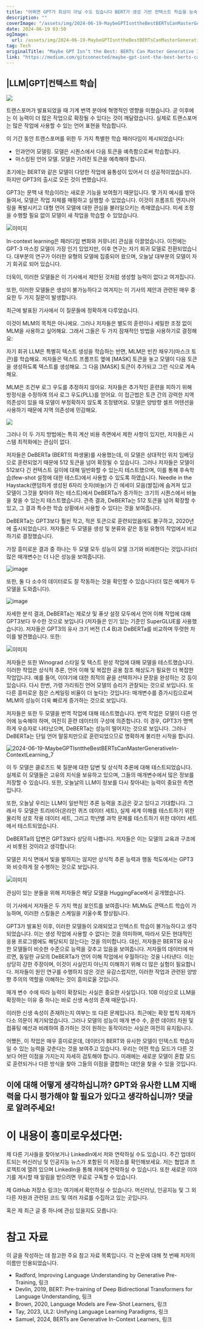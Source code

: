 ```yaml
---
title: "어쩌면 GPT가 최상이 아닐 수도 있습니다 BERT가 생성 기반 컨텍스트 학습을 능숙하게 다룰 수 있습니다"
description: ""
coverImage: "/assets/img/2024-06-19-MaybeGPTIsnttheBestBERTsCanMasterGenerativeIn-ContextLearning_0.png"
date: 2024-06-19 03:50
ogImage: 
  url: /assets/img/2024-06-19-MaybeGPTIsnttheBestBERTsCanMasterGenerativeIn-ContextLearning_0.png
tag: Tech
originalTitle: "Maybe GPT Isn’t the Best: BERTs Can Master Generative In-Context Learning"
link: "https://medium.com/gitconnected/maybe-gpt-isnt-the-best-berts-can-master-generative-in-context-learning-2d95bc8c8507"
---
```



## |LLM|GPT|컨텍스트 학습|

<img src="/assets/img/2024-06-19-MaybeGPTIsnttheBestBERTsCanMasterGenerativeIn-ContextLearning_0.png" />

트랜스포머가 발표되었을 때 기계 번역 분야에 혁명적인 영향을 미쳤습니다. 곧 이후에는 이 능력이 더 많은 작업으로 확장될 수 있다는 것이 깨달렸습니다. 실제로 트랜스포머는 많은 작업에 사용할 수 있는 언어 표현을 학습합니다.

이 기간 동안 트랜스포머를 위한 두 가지 특별한 학습 패러다임이 제시되었습니다:

<div class="content-ad"></div>

- 인과언어 모델링. 모델은 시퀀스에서 다음 토큰을 예측함으로써 학습합니다.
- 마스킹된 언어 모델. 모델은 가려진 토큰을 예측해야 합니다.

초기에는 BERT와 같은 모델이 다양한 작업에 융통성이 있어서 더 성공적이었습니다. 하지만 GPT3의 출시로 모든 것이 변했습니다.

GPT3는 문맥 내 학습이라는 새로운 기능을 보여줬기 때문입니다. 몇 가지 예시를 받아들여서, 모델은 작업 자체를 매핑하고 실행할 수 있었습니다. 이것이 프롬프트 엔지니어링을 폭발시키고 대형 언어 모델에 대한 관심을 불러일으키는 촉매였습니다. 미세 조정을 수행할 필요 없이 모델이 새 작업을 학습할 수 있었습니다.

![이미지](/assets/img/2024-06-19-MaybeGPTIsnttheBestBERTsCanMasterGenerativeIn-ContextLearning_1.png)

<div class="content-ad"></div>

In-context learning은 패러다임 변화와 커뮤니티 관심을 이끌었습니다. 이전에는 GPT-3 마스킹 모델이 가장 인기 있었지만, 이후 연구는 자기 회귀 모델로 전환되었습니다. 대부분의 연구가 이러한 유형의 모델에 집중되어 왔으며, 오늘날 대부분의 모델이 자기 회귀로 되어 있습니다.

더욱이, 이러한 모델들은 이 기사에서 제안된 것처럼 생성할 능력이 없다고 여겨집니다.

또한, 이러한 모델들은 생성이 불가능하다고 여겨지는 이 기사의 제안과 관련된 매우 중요한 두 가지 질문이 발생합니다.

최근에 발표된 기사에서 이 질문들에 정확하게 다루었습니다.

<div class="content-ad"></div>

이것이 MLM의 목적은 아니에요. 그러나 저자들은 별도의 훈련이나 세밀한 조정 없이 MLM을 사용하고 싶어해요. 그래서 그들은 두 가지 잠재적인 방법을 사용하기로 결정해요:

자기 회귀 LLM은 특별히 텍스트 생성을 학습하는 반면, MLM은 빈칸 채우기(마스크 토큰)를 학습해요. 저자들은 텍스트 프롬프트 옆에 [MASK] 토큰을 놓고 모델이 다음 토큰을 생성하도록 텍스트를 생성해요. 그 다음 [MASK] 토큰이 추가되고 그런 식으로 계속해요.

MLM은 조건부 로그 우도를 추정하지 않아요. 저자들은 추가적인 훈련을 피하기 위해 방정식을 수정하여 의사 로그 우도(PLL)를 얻어요. 이 접근법은 토큰 간의 강력한 지역 의존성이 있을 때 모델이 부정확하지 않도록 조정됐어요. 모델은 양방향 셀프 어텐션을 사용하기 때문에 지역 의존성에 민감해요.

<img src="/assets/img/2024-06-19-MaybeGPTIsnttheBestBERTsCanMasterGenerativeIn-ContextLearning_2.png" />

<div class="content-ad"></div>

그러나 이 두 가지 방법에는 특히 계산 비용 측면에서 제한 사항이 있지만, 저자들은 시스템 최적화에는 관심이 없다.

저자들은 DeBERTa (BERT의 파생물)를 사용했는데, 이 모델은 상대적인 위치 임베딩으로 훈련되었기 때문에 512 토큰을 넘어 확장될 수 있습니다. 그러나 저자들은 모델이 512보다 긴 컨텍스트 길이에 대해 일반화할 수 있는지 테스트했으며, 이를 통해 후속학습(few-shot 설정에 대한 테스트)에서 사용할 수 있도록 하였습니다. Needle in the Haystack(랜덤하게 생성된 6자리 숫자(바늘)가 긴 에세이 모음(쌀집)에 숨겨져 있고 모델이 그것을 찾아야 하는 테스트)에서 DeBERTa가 증가하는 크기의 시퀀스에서 바늘을 찾을 수 있는지 테스트했습니다. 관측 결과, DeBERTa는 512 토큰을 넘어 확장할 수 있고, 그 결과 특수한 학습 상황에서 사용할 수 있다는 것을 보여줍니다.

DeBERTa는 GPT3보다 훨씬 작고, 적은 토큰으로 훈련되었음에도 불구하고, 2020년에 출시되었습니다. 저자들은 두 모델을 생성 및 분류와 같은 동일 유형의 작업에서 비교하기로 결정했습니다.

<div class="content-ad"></div>

가장 흥미로운 결과 중 하나는 두 모델 모두 성능이 모델 크기와 비례한다는 것입니다(더 많은 매개변수는 더 나은 성능을 보여줍니다).

![image](/assets/img/2024-06-19-MaybeGPTIsnttheBestBERTsCanMasterGenerativeIn-ContextLearning_4.png)

또한, 둘 다 소수의 데이터로도 잘 작동하는 것을 확인할 수 있습니다(더 많은 예제가 두 모델을 도와줍니다).

![image](/assets/img/2024-06-19-MaybeGPTIsnttheBestBERTsCanMasterGenerativeIn-ContextLearning_5.png)

<div class="content-ad"></div>

자세한 분석 결과, DeBERTa는 제로샷 및 퓨샷 설정 모두에서 언어 이해 작업에 대해 GPT3보다 우수한 것으로 보입니다 (저자들은 인기 있는 기준인 SuperGLUE를 사용했습니다). 저자들은 GPT3의 유사 크기 버전 (1.4 B)과 DeBERTa를 비교하며 뚜렷한 차이를 발견했습니다. 또한:

![이미지](/assets/img/2024-06-19-MaybeGPTIsnttheBestBERTsCanMasterGenerativeIn-ContextLearning_6.png)

저자들은 또한 Winograd 스타일 및 텍스트 완성 작업에 대해 모델을 테스트했습니다. 이러한 작업은 상식적 추론, 언어 이해 및 복잡한 공용 참조 해상도가 필요한 더 복잡한 작업입니다. 예를 들어, 이야기에 대한 최적의 끝을 선택하거나 문장을 완성하는 것 등이 있습니다. 다시 한번, 가령 가리워진 언어 모델의 승리가 관찰되는 것으로 보입니다. 또 다른 흥미로운 점은 스케일링 비율이 더 높다는 것입니다: 매개변수를 증가시킴으로써 MLM의 성능이 더욱 빠르게 증가하는 것으로 보입니다.

저자들은 또한 두 모델을 번역 작업에 대해 테스트했습니다. 번역 작업은 모델이 다른 언어에 능숙해야 하며, 여전히 훈련 데이터의 구성에 의존합니다. 이 경우, GPT3가 명백하게 우승자로 나타났으며, DeBERTa는 성능이 떨어지는 것으로 보입니다. 그러나 DeBERTa는 단일 언어 말뭉치만으로 훈련되었으므로 명확하게 불리한 시작을 합니다.

<div class="content-ad"></div>

![2024-06-19-MaybeGPTIsnttheBestBERTsCanMasterGenerativeIn-ContextLearning_7](/assets/img/2024-06-19-MaybeGPTIsnttheBestBERTsCanMasterGenerativeIn-ContextLearning_7.png)

이 두 모델은 클로즈드 북 질문에 대한 답변 및 상식적 추론에 대해 테스트되었습니다. 실제로 이 모델들은 고유의 지식을 보유하고 있으며, 그들의 매개변수에서 많은 정보를 저장할 수 있습니다. 또한, 오늘날의 LLM이 정보를 다시 찾아내는 능력이 중요한 측면입니다.

또한, 오늘날 우리는 LLM이 일반적인 추론 능력을 조금은 갖고 있다고 기대합니다. 그래서 두 모델은 트리비아(온라인 퀴즈 데이터 세트), 실제 세계 이해를 테스트하기 위한 물리적 상호 작용 데이터 세트, 그리고 학년별 과학 문제를 테스트하기 위한 데이터 세트에서 테스트되었습니다.

DeBERTa의 답변은 GPT3보다 상당히 나쁩니다. 저자들은 이는 모델의 교육과 구조에서 비롯된 것이라고 생각합니다:

<div class="content-ad"></div>

모델은 지식 면에서 빛을 발하지는 않지만 상식적 추론 능력과 행동 척도에서는 GPT3와 비슷하게 잘 수행하는 것으로 보입니다.

![이미지](/assets/img/2024-06-19-MaybeGPTIsnttheBestBERTsCanMasterGenerativeIn-ContextLearning_8.png)

관심이 있는 분들을 위해 저자들은 해당 모델을 HuggingFace에서 공개했습니다.

이 기사에서 저자들은 두 가지 핵심 포인트를 보여줍니다: MLMs도 콘텍스트 학습이 가능하며, 이러한 스킬들은 스케일을 키울수록 향상됩니다.

<div class="content-ad"></div>

GPT3가 발표된 이후, 이러한 모델들이 오래되었고 인텍스트 학습이 불가능하다고 생각되었습니다. 이는 생성 작업에 사용할 수 없다는 것을 의미하며, 따라서 모든 현대적인 응용 프로그램에도 해당되지 않는다는 것을 의미합니다. 대신, 저자들은 BERT와 유사한 모델들이 비슷한 수준으로 능력을 갖추고 있음을 보여줍니다. 저자들의 데이터에 따르면, 동일한 규모의 DeBERTa가 언어 이해 작업에서 우월하다는 것을 나타낸다. 이는 상당히 강한 주장이며, 이것이 사실인지 아닌지 이해하기 위해 더 많은 실험이 필요합니다. 저자들이 원인 연구를 수행하지 않은 것은 유감스럽지만, 이러한 작업과 관련된 양방향 주의의 역할을 이해하는 것이 흥미로울 것입니다.

매개 변수 수에 따라 능력이 확장되는 사실은 중요한 사실입니다. 10B 이상으로 LLM을 확장하는 이유 중 하나는 바로 신생 속성의 존재 때문입니다.

이러한 신생 속성이 존재하는지 여부는 또 다른 문제입니다. 최근에는 확장 법칙 자체가 다소 의문이 제기되었습니다. 그러나 모델의 성능이 매개 변수 수, 훈련 데이터 차원 및 컴퓨팅 예산과 비례하여 증가하는 것이 원하는 동작이라는 사실은 여전히 유지됩니다.

어쨌든, 이 작업은 매우 흥미로운데, 데이터가 BERT와 유사한 모델이 인텍스트 학습자일 수 있는 능력을 갖춘다는 것을 보여주고 있습니다. 우리는 어떤 학습 모드가 다른 것보다 어떤 이점을 가지는지 자세히 검토해야 합니다. 미래에는 새로운 모델이 혼합 모드로 훈련되거나 다른 방식을 찾아 그들의 이점을 결합하는 대안을 찾을 수 있을 것입니다.

<div class="content-ad"></div>

## 이에 대해 어떻게 생각하십니까? GPT와 유사한 LLM 지배력을 다시 평가해야 할 필요가 있다고 생각하십니까? 댓글로 알려주세요!

# 이 내용이 흥미로우셨다면:

제 다른 기사들을 찾아보거나 LinkedIn에서 저와 연락하실 수도 있습니다. 주간 업데이트되는 머신러닝 및 인공지능 뉴스가 포함된 이 저장소를 확인해보세요. 저는 협업과 프로젝트에 열려 있으며 LinkedIn을 통해 저에게 연락하실 수 있습니다. 또한 새로운 이야기를 게시할 때 알림을 받으려면 무료로 구독할 수 있습니다. 

제 GitHub 저장소 링크는 여기에서 확인하실 수 있습니다. 머신러닝, 인공지능 및 그 외 다른 자원과 관련된 코드 및 여러 자료를 수집하고 있는 곳입니다.

<div class="content-ad"></div>

혹은 제 최근 글 중 하나에 관심 있을지도 모릅니다:

# 참고 자료

이 글을 작성하는 데 참고한 주요 참고 자료 목록입니다. 각 논문에 대해 첫 번째 저자의 이름만 인용되었습니다.

- Radford, Improving Language Understanding by Generative Pre-Training, 링크
- Devlin, 2019, BERT: Pre-training of Deep Bidirectional Transformers for Language Understanding, 링크
- Brown, 2020, Language Models are Few-Shot Learners, 링크
- Tay, 2023, UL2: Unifying Language Learning Paradigms, 링크
- Samuel, 2024, BERTs are Generative In-Context Learners, 링크